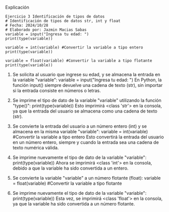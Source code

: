 Explicación
```
Ejercicio 3 Identificación de tipos de datos 
# Identificación de tipos de datos str, int y float 
# Fecha: 2024/10/28
# Elaborado por: Jazmin Macias Sabas 
variable = input("Ingresa tu edad: ")
print(type(variable))

variable = int(variable) #Convertir la variable a tipo entero 
print(type(variable))

variable = float(variable) #Convertir la variable a tipo flotante 
print(type(variable))
```
1. Se solicita al usuario que ingrese su edad, y se almacena la entrada en la variable "variable":
variable = input("Ingresa tu edad: ")
En Python, la función input() siempre devuelve una cadena de texto (str), sin importar si la entrada consiste en números o letras.

2. Se imprime el tipo de dato de la variable "variable" utilizando la función "type()":
print(type(variable))
Esto imprimirá <class 'str'> en la consola, ya que la entrada del usuario se almacena como una cadena de texto (str).

3. Se convierte la entrada del usuario a un número entero (int) y se almacena en la misma variable "variable":
variable = int(variable) #Convertir la variable a tipo entero
Esto convertirá la entrada del usuario en un número entero, siempre y cuando la entrada sea una cadena de texto numérica válida.

4. Se imprime nuevamente el tipo de dato de la variable "variable":
print(type(variable))
Ahora se imprimirá <class 'int'> en la consola, debido a que la variable ha sido convertida a un entero.

5. Se convierte la variable "variable" a un número flotante (float):
variable = float(variable) #Convertir la variable a tipo flotante

6. Se imprime nuevamente el tipo de dato de la variable "variable":
print(type(variable))
Esta vez, se imprimirá <class 'float'> en la consola, ya que la variable ha sido convertida a un número flotante.

